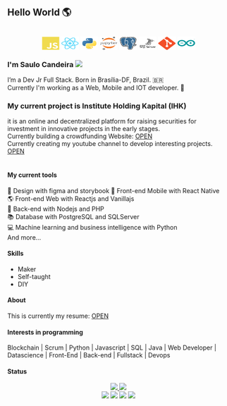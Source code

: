 ## Hello World 🌎
<div style="display: inline_block" align="center"><br>
  <img align="center" alt="Saulo-Js" height="30" width="40" src="https://raw.githubusercontent.com/devicons/devicon/master/icons/javascript/javascript-plain.svg">
  <img align="center" alt="Saulo-React" height="30" width="40" src="https://raw.githubusercontent.com/devicons/devicon/master/icons/react/react-original.svg">
  <img align="center" alt="Saulo-Python" height="30" width="40" src="https://raw.githubusercontent.com/devicons/devicon/master/icons/python/python-original.svg">
  <img align="center" alt="Saulo-Java" height="30" width="40" src="https://raw.githubusercontent.com/devicons/devicon/master/icons/jupyter/jupyter-original-wordmark.svg">
  <img align="center" alt="Saulo-Java" height="30" width="40" src="https://raw.githubusercontent.com/devicons/devicon/master/icons/postgresql/postgresql-original.svg">
  <img align="center" alt="Saulo-Java" height="30" width="40" src="https://raw.githubusercontent.com/devicons/devicon/master/icons/microsoftsqlserver/microsoftsqlserver-plain-wordmark.svg" />
  <img align="center" alt="Saulo-Java" height="30" width="40" src="https://raw.githubusercontent.com/devicons/devicon/master/icons/git/git-original.svg" />
  <img align="center" alt="Arduino" height="30" width="40" src="https://raw.githubusercontent.com/devicons/devicon/master/icons/arduino/arduino-original.svg">
</div>


### I'm Saulo Candeira <img src="https://media.giphy.com/media/hvRJCLFzcasrR4ia7z/giphy.gif" width="30" >

I’m a Dev Jr Full Stack. Born in Brasília-DF, Brazil. 🇧🇷  <br/> 
Currently I'm working as a Web, Mobile and IOT developer. 🚀

### My current project is Institute Holding Kapital (IHK)

it is an online and decentralized platform for raising securities for investment in innovative projects in the early stages. <br/>
Currently building a crowdfunding Website: [OPEN](https://saulocandeira.github.io/instituto/) <br/>
Currently creating my youtube channel to develop interesting projects. [OPEN](https://www.youtube.com/channel/UCoFHjxppebPFdRroBBYC7Hw) <br/>  <br/>


#### My current tools 
🧰 Design with figma and storybook
📲 Front-end Mobile with React Native  
🌎 Front-end Web with Reactjs and Vanillajs <br/>
📡 Back-end with Nodejs and PHP <br/>
📚 Database with PostgreSQL and SQLServer <br/>
💻 Machine learning and business intelligence with Python <br/>
And more...  

#### Skills
- Maker
- Self-taught
- DIY

#### About
This is currently my resume: [OPEN](https://www.canva.com/design/DAFM0XAdWa4/kQH0CskQnN_1fW6RiBwadA/edit?utm_content=DAFM0XAdWa4&utm_campaign=designshare&utm_medium=link2&utm_source=sharebutton)  

#### Interests in programming
 Blockchain | Scrum | Python | Javascript | SQL | Java | Web Developer | Datascience | Front-End | Back-end | Fullstack | Devops

#### Status 
<div align="center">
  <a href="https://github.com/saulocandeira">
  <img height="180em" src="https://github-readme-stats.vercel.app/api?username=saulocandeira&show_icons=true&theme=dracula&include_all_commits=true&count_private=true"/>
  <img height="180em" src="https://github-readme-stats.vercel.app/api/top-langs/?username=saulocandeira&layout=compact&langs_count=7&theme=dracula"/>
</div>
  
<div align="center"> 
  <a href="https://www.youtube.com/channel/UChP6kSt8gVT92irS_UeoGEw" target="_blank"><img src="https://img.shields.io/badge/YouTube-FF0000?style=for-the-badge&logo=youtube&logoColor=white" target="_blank"></a>
  <a href="https://instagram.com/saulocandeira" target="_blank"><img src="https://img.shields.io/badge/-Instagram-%23E4405F?style=for-the-badge&logo=instagram&logoColor=white" target="_blank"></a>
  <a href = "mailto:saulolsc@gmail.com"><img src="https://img.shields.io/badge/-Gmail-%23333?style=for-the-badge&logo=gmail&logoColor=white" target="_blank"></a>
  <a href="https://www.linkedin.com/in/saulocandeira" target="_blank"><img src="https://img.shields.io/badge/-LinkedIn-%230077B5?style=for-the-badge&logo=linkedin&logoColor=white" target="_blank"></a> 
</div>
 
